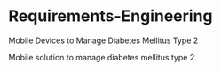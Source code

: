 # Requirements-Engineering
Mobile Devices to Manage Diabetes Mellitus Type 2 

Mobile solution to manage diabetes mellitus type 2.

